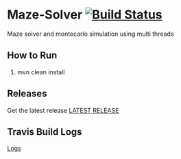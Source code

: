 # Maze-Solver [![Build Status](https://travis-ci.org/namila007/Maze-Solver.svg?branch=master)](https://travis-ci.org/namila007/Maze-Solver)
Maze solver and montecarlo simulation using multi threads

## How to Run
1. mvn clean install

## Releases
 Get the latest release [LATEST RELEASE](https://github.com/namila007/Maze-Solver/releases)
 
 ## Travis Build Logs
 [Logs](https://travis-ci.org/namila007/Maze-Solver/builds)
